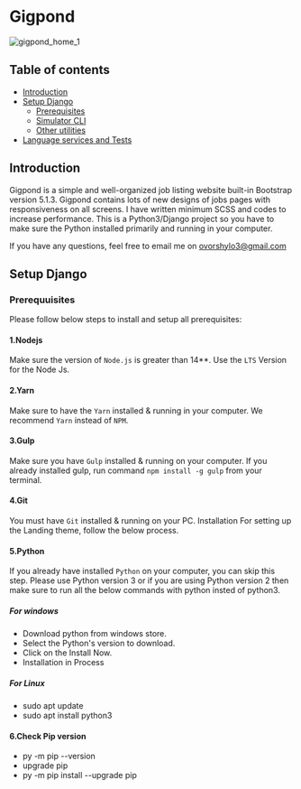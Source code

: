 # Gigpond

![gigpond_home_1](https://user-images.githubusercontent.com/104790363/231290539-64715f7f-0136-4cd8-ac5c-d79f5eb84dae.png)

## Table of contents
- [Introduction](#Introduction)
- [Setup Django](#Setup-Django)
  * [Prerequisites](#Prerequisites)
  * [Simulator CLI](#simulator-cli)
  * [Other utilities](#other-utilities)
- [Language services and Tests](#language-services-and-tests)

## Introduction
Gigpond is a simple and well-organized job listing website built-in Bootstrap version 5.1.3.
Gigpond contains lots of new designs of jobs pages with responsiveness on all screens.
I have written minimum SCSS and codes to increase performance.
This is a Python3/Django project so you have to make sure the Python installed primarily and running in your computer.

If you have any questions, feel free to email me on ovorshylo3@gmail.com
## Setup Django
### Prerequuisites
Please follow below steps to install and setup all prerequisites:

  #### 1.Nodejs
  Make sure the version of `Node.js` is greater than 14**. Use the `LTS` Version for the Node Js.

  #### 2.Yarn
  Make sure to have the `Yarn` installed & running in your computer. We recommend `Yarn` instead of `NPM`.

  #### 3.Gulp 
  Make sure you have `Gulp` installed & running on your computer. If you already installed gulp, run command `npm install -g gulp` from your terminal.

  #### 4.Git 
  You must have `Git` installed & running on your PC. Installation For setting up the Landing theme, follow the below process.

  #### 5.Python
  If you already have installed `Python` on your computer, you can skip this step. Please use Python version 3 or if you are using Python version 2 then make sure to run all the below commands with python insted of python3.

  ##### For windows
  * Download python from windows store.
  * Select the Python's version to download.
  * Click on the Install Now.
  * Installation in Process

  ##### For Linux
  * sudo apt update
  * sudo apt install python3

  #### 6.Check Pip version
  * py -m pip --version
  * upgrade pip
  * py -m pip install --upgrade pip